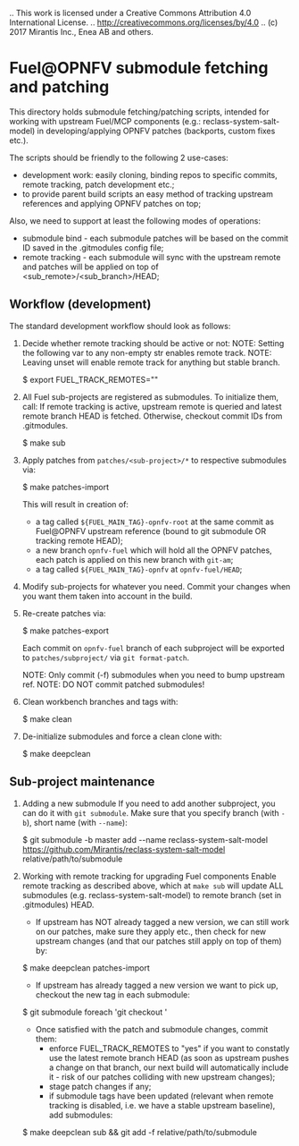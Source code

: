 .. This work is licensed under a Creative Commons Attribution 4.0 International License.
.. http://creativecommons.org/licenses/by/4.0
.. (c) 2017 Mirantis Inc., Enea AB and others.

Fuel@OPNFV submodule fetching and patching
==========================================

This directory holds submodule fetching/patching scripts, intended for
working with upstream Fuel/MCP components (e.g.: reclass-system-salt-model) in
developing/applying OPNFV patches (backports, custom fixes etc.).

The scripts should be friendly to the following 2 use-cases:
  - development work: easily cloning, binding repos to specific commits,
    remote tracking, patch development etc.;
  - to provide parent build scripts an easy method of tracking upstream
    references and applying OPNFV patches on top;

Also, we need to support at least the following modes of operations:
  - submodule bind - each submodule patches will be based on the commit ID
    saved in the .gitmodules config file;
  - remote tracking - each submodule will sync with the upstream remote
    and patches will be applied on top of <sub_remote>/<sub_branch>/HEAD;

Workflow (development)
----------------------
The standard development workflow should look as follows:

1. Decide whether remote tracking should be active or not:
   NOTE: Setting the following var to any non-empty str enables remote track.
   NOTE: Leaving unset will enable remote track for anything but stable branch.

   $ export FUEL_TRACK_REMOTES=""

2. All Fuel sub-projects are registered as submodules. To initialize them, call:
   If remote tracking is active, upstream remote is queried and latest remote
   branch HEAD is fetched. Otherwise, checkout commit IDs from .gitmodules.

   $ make sub

3. Apply patches from `patches/<sub-project>/*` to respective submodules via:

   $ make patches-import

   This will result in creation of:
   - a tag called `${FUEL_MAIN_TAG}-opnfv-root` at the same commit as Fuel@OPNFV
     upstream reference (bound to git submodule OR tracking remote HEAD);
   - a new branch `opnfv-fuel` which will hold all the OPNFV patches,
     each patch is applied on this new branch with `git-am`;
   - a tag called `${FUEL_MAIN_TAG}-opnfv` at `opnfv-fuel/HEAD`;

4. Modify sub-projects for whatever you need.
   Commit your changes when you want them taken into account in the build.

5. Re-create patches via:

   $ make patches-export

   Each commit on `opnfv-fuel` branch of each subproject will be
   exported to `patches/subproject/` via `git format-patch`.

   NOTE: Only commit (-f) submodules when you need to bump upstream ref.
   NOTE: DO NOT commit patched submodules!

6. Clean workbench branches and tags with:

   $ make clean

7. De-initialize submodules and force a clean clone with:

   $ make deepclean

Sub-project maintenance
-----------------------
1. Adding a new submodule
   If you need to add another subproject, you can do it with `git submodule`.
   Make sure that you specify branch (with `-b`), short name (with `--name`):

   $ git submodule -b master add --name reclass-system-salt-model \
     https://github.com/Mirantis/reclass-system-salt-model \
     relative/path/to/submodule

2. Working with remote tracking for upgrading Fuel components
   Enable remote tracking as described above, which at `make sub` will update
   ALL submodules (e.g. reclass-system-salt-model) to remote branch (set in
   .gitmodules) HEAD.

   * If upstream has NOT already tagged a new version, we can still work on
     our patches, make sure they apply etc., then check for new upstream
     changes (and that our patches still apply on top of them) by:

   $ make deepclean patches-import

   * If upstream has already tagged a new version we want to pick up, checkout
     the new tag in each submodule:

   $ git submodule foreach 'git checkout <newtag>'

   * Once satisfied with the patch and submodule changes, commit them:
     - enforce FUEL_TRACK_REMOTES to "yes" if you want to constatly use the
       latest remote branch HEAD (as soon as upstream pushes a change on that
       branch, our next build will automatically include it - risk of our
       patches colliding with new upstream changes);
     - stage patch changes if any;
     - if submodule tags have been updated (relevant when remote tracking is
       disabled, i.e. we have a stable upstream baseline), add submodules:

   $ make deepclean sub && git add -f relative/path/to/submodule
